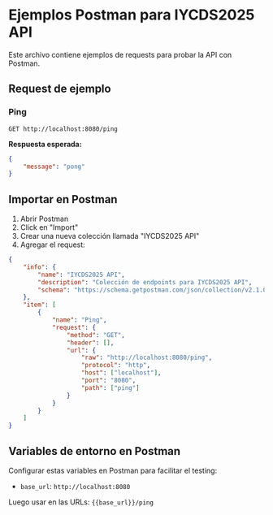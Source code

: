 # Ejemplos Postman para IYCDS2025 API

Este archivo contiene ejemplos de requests para probar la API con Postman.

## Request de ejemplo

### Ping
```
GET http://localhost:8080/ping
```

**Respuesta esperada:**
```json
{
    "message": "pong"
}
```

## Importar en Postman

1. Abrir Postman
2. Click en "Import"
3. Crear una nueva colección llamada "IYCDS2025 API"
4. Agregar el request:

```json
{
    "info": {
        "name": "IYCDS2025 API",
        "description": "Colección de endpoints para IYCDS2025 API",
        "schema": "https://schema.getpostman.com/json/collection/v2.1.0/collection.json"
    },
    "item": [
        {
            "name": "Ping",
            "request": {
                "method": "GET",
                "header": [],
                "url": {
                    "raw": "http://localhost:8080/ping",
                    "protocol": "http",
                    "host": ["localhost"],
                    "port": "8080",
                    "path": ["ping"]
                }
            }
        }
    ]
}
```

## Variables de entorno en Postman

Configurar estas variables en Postman para facilitar el testing:

- `base_url`: `http://localhost:8080`

Luego usar en las URLs: `{{base_url}}/ping`
